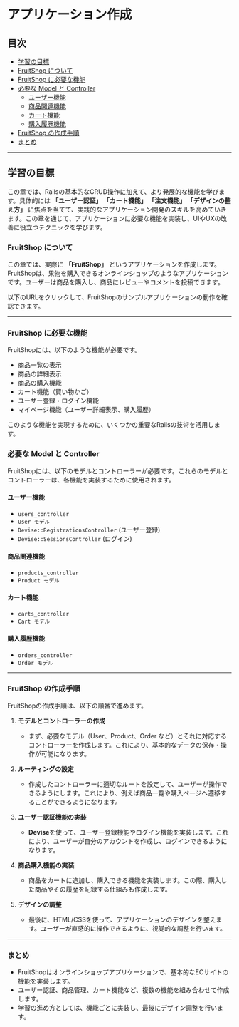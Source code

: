 # アプリケーション作成

## 目次
- [学習の目標](#学習の目標)
- [FruitShop について](#FruitShop-について)
- [FruitShop に必要な機能](#FruitShop-に必要な機能)
- [必要な Model と Controller](#必要な-model-と-controller)
    - [ユーザー機能](#ユーザー機能)
    - [商品関連機能](#商品関連機能)
    - [カート機能](#カート機能)
    - [購入履歴機能](#購入履歴機能)
- [FruitShop の作成手順](#FruitShop-の作成手順)
- [まとめ](#まとめ)

---

## 学習の目標

この章では、Railsの基本的なCRUD操作に加えて、より発展的な機能を学びます。具体的には **「ユーザー認証」 「カート機能」 「注文機能」 「デザインの整え方」** に焦点を当てて、実践的なアプリケーション開発のスキルを高めていきます。この章を通じて、アプリケーションに必要な機能を実装し、UIやUXの改善に役立つテクニックを学びます。

### FruitShop について

この章では、実際に **「FruitShop」** というアプリケーションを作成します。FruitShopは、果物を購入できるオンラインショップのようなアプリケーションです。ユーザーは商品を購入し、商品にレビューやコメントを投稿できます。

以下のURLをクリックして、FruitShopのサンプルアプリケーションの動作を確認できます。

<!-- 完成形の画像を入れる -->
---

### FruitShop に必要な機能

FruitShopには、以下のような機能が必要です。

- 商品一覧の表示
- 商品の詳細表示
- 商品の購入機能
- カート機能（買い物かご）
- ユーザー登録・ログイン機能
- マイページ機能（ユーザー詳細表示、購入履歴）

このような機能を実現するために、いくつかの重要なRailsの技術を活用します。

### 必要な Model と Controller

FruitShopには、以下のモデルとコントローラーが必要です。これらのモデルとコントローラーは、各機能を実装するために使用されます。

#### ユーザー機能

- `users_controller`
- `User モデル`
- `Devise::RegistrationsController` (ユーザー登録)
- `Devise::SessionsController` (ログイン)

#### 商品関連機能

- `products_controller`
- `Product モデル`

#### カート機能

- `carts_controller`
- `Cart モデル`

#### 購入履歴機能

- `orders_controller`
- `Order モデル`

---

### FruitShop の作成手順

FruitShopの作成手順は、以下の順番で進めます。

1. **モデルとコントローラーの作成**
   - まず、必要なモデル（User、Product、Order など）とそれに対応するコントローラーを作成します。これにより、基本的なデータの保存・操作が可能になります。

1. **ルーティングの設定**
   - 作成したコントローラーに適切なルートを設定して、ユーザーが操作できるようにします。これにより、例えば商品一覧や購入ページへ遷移することができるようになります。

1. **ユーザー認証機能の実装**
   - **Devise**を使って、ユーザー登録機能やログイン機能を実装します。これにより、ユーザーが自分のアカウントを作成し、ログインできるようになります。

1. **商品購入機能の実装**
   - 商品をカートに追加し、購入できる機能を実装します。この際、購入した商品やその履歴を記録する仕組みも作成します。

1. **デザインの調整**
   - 最後に、HTML/CSSを使って、アプリケーションのデザインを整えます。ユーザーが直感的に操作できるように、視覚的な調整を行います。
<!-- 無理ならこの項目は削除 -->
---

### まとめ

- FruitShopはオンラインショップアプリケーションで、基本的なECサイトの機能を実装します。
- ユーザー認証、商品管理、カート機能など、複数の機能を組み合わせて作成します。
- 学習の進め方としては、機能ごとに実装し、最後にデザイン調整を行います。
